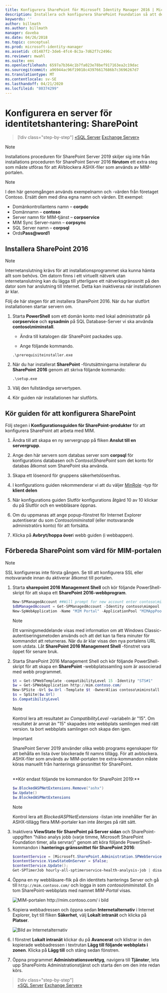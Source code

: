 ```yaml
---
title: Konfigurera SharePoint för Microsoft Identity Manager 2016 | Microsoft Docs
description: Installera och konfigurera SharePoint Foundation så att den kan vara värd för MIM-portalsidan.
keywords: ''
author: billmath
ms.author: billmath
manager: daveba
ms.date: 04/26/2018
ms.topic: conceptual
ms.prod: microsoft-identity-manager
ms.assetid: c01487f2-3de6-4fc4-8c3a-7d62f7c2496c
ms.reviewer: mwahl
ms.suite: ems
ms.openlocfilehash: 6597a7b364c1b7fa023e78bef917163ea2c19dac
ms.sourcegitcommit: a96944ac96f19018c43976617686b7c3696267d7
ms.translationtype: MT
ms.contentlocale: sv-SE
ms.lasthandoff: 04/21/2020
ms.locfileid: "80374299"
---
```

# <a name="set-up-an-identity-management-server-sharepoint"></a>Konfigurera en server för identitetshantering: SharePoint

> [!div class="step-by-step"]
> [«SQL Server](prepare-server-sql2016.md)
> [Exchange Server»](prepare-server-exchange.md)
> 

> [!NOTE]
> Installations proceduren för SharePoint Server 2019 skiljer sig inte från installations proceduren för SharePoint Server 2016 **förutom** ett extra steg som måste utföras för att AVblockera ASHX-filer som används av MIM-portalen.

> [!NOTE]
> I den här genomgången används exempelnamn och -värden från företaget Contoso. Ersätt dem med dina egna namn och värden. Ett exempel:
> - Domänkontrollantens namn – **corpdc**
> - Domännamn – **contoso**
> - Server namn för MIM-tjänst – **corpservice**
> - MIM Sync Server-namn – **corpsync**
> - SQL Server namn – **corpsql**
> - Ords<strong>Pass@word1</strong>


## <a name="install-sharepoint-2016"></a>Installera **SharePoint 2016**

> [!NOTE]
> Internetanslutning krävs för att installationsprogrammet ska kunna hämta allt som behövs. Om datorn finns i ett virtuellt nätverk utan internetanslutning kan du lägga till ytterligare ett nätverksgränssnitt på den dator som har anslutning till Internet. Detta kan inaktiveras när installationen är klar.

Följ de här stegen för att installera SharePoint 2016. När du har slutfört installationen startar servern om.

1.  Starta **PowerShell** som ett domän konto med lokal administratör på **corpservice** och **sysadmin** på SQL Database-Server vi ska använda **contoso\miminstall**.

    -   Ändra till katalogen där SharePoint packades upp.

    -   Ange följande kommando.
    ```
    .\prerequisiteinstaller.exe
    ```

2.  När du har installerat **SharePoint** -förutsättningarna installerar du **SharePoint 2016** genom att skriva följande kommando:

    ```
    .\setup.exe
    ```

3.  Välj den fullständiga servertypen.

4.  Kör guiden när installationen har slutförts.

## <a name="run-the-wizard-to-configure-sharepoint"></a>Kör guiden för att konfigurera SharePoint

Följ stegen i **Konfigurationsguiden för SharePoint-produkter** för att konfigurera SharePoint att arbeta med MIM.

1. Ändra till att skapa en ny servergrupp på fliken **Anslut till en servergrupp**.

2. Ange den här servern som databas server som **corpsql** för konfigurations databasen och *Contoso\SharePoint* som det konto för databas åtkomst som SharePoint ska använda.
3. Skapa ett lösenord för gruppens säkerhetslösenfras.

4. I konfigurations guiden rekommenderar vi att du väljer [MinRole](/sharepoint/install/overview-of-minrole-server-roles-in-sharepoint-server) -typ för **klient delen**

5. När konfigurations guiden Slutför konfigurations åtgärd 10 av 10 klickar du på Slutför och en webbläsare öppnas.

6. Om du uppmanas att ange popup-fönstret för Internet Explorer autentiserar du som *Contoso\miminstall* (eller motsvarande administratörs konto) för att fortsätta.

7. Klicka på **Avbryt/hoppa över**i webb guiden (i webbappen).


## <a name="prepare-sharepoint-to-host-the-mim-portal"></a>Förbereda SharePoint som värd för MIM-portalen

> [!NOTE]
> SSL konfigureras inte första gången. Se till att konfigurera SSL eller motsvarande innan du aktiverar åtkomst till portalen.

1. Starta **sharepoint 2016 Management Shell** och kör följande PowerShell-skript för att skapa ett **SharePoint 2016-webbprogram**.

    ```PowerShell
    New-SPManagedAccount ##Will prompt for new account enter contoso\mimpool 
    $dbManagedAccount = Get-SPManagedAccount -Identity contoso\mimpool
    New-SpWebApplication -Name "MIM Portal" -ApplicationPool "MIMAppPool" -ApplicationPoolAccount $dbManagedAccount -AuthenticationMethod "Kerberos" -Port 80 -URL http://mim.contoso.com
    ```

    > [!NOTE]
    > Ett varningsmeddelande visas med information om att Windows Classic-autentiseringsmetoden används och att det kan ta flera minuter för kommandot att returneras. När du är klar visas den nya portalens URL som utdata. Låt **SharePoint 2016 Management Shell** -fönstret vara öppet för senare bruk.

2. Starta SharePoint 2016 Management Shell och kör följande PowerShell-skript för att skapa en **SharePoint** -webbplatssamling som är associerad med webb programmet.
    ```PowerShell
    $t = Get-SPWebTemplate -compatibilityLevel 15 -Identity "STS#1"
    $w = Get-SPWebApplication http://mim.contoso.com/
    New-SPSite -Url $w.Url -Template $t -OwnerAlias contoso\miminstall -CompatibilityLevel 15 -Name "MIM Portal"
    $s = SpSite($w.Url)
    $s.CompatibilityLevel
    ```
    > [!NOTE]
    > Kontrol lera att resultatet av *CompatibilityLevel* -variabeln är "15". Om resultatet är annat än "15" skapades inte webbplats samlingen med rätt version. ta bort webbplats samlingen och skapa den igen.

    > [!IMPORTANT]
    > SharePoint Server 2019 använder olika webb programs egenskaper för att behålla en lista över blockerade fil namns tillägg. För att avblockera. ASHX-filer som används av MIM-portalen tre extra-kommandon måste köras manuellt från hanterings gränssnittet för SharePoint.
    <br/>
    **Kör endast följande tre kommandon för SharePoint 2019:**

    ```PowerShell
    $w.BlockedASPNetExtensions.Remove("ashx")
    $w.Update()
    $w.BlockedASPNetExtensions
    ```
   > [!NOTE]
   > Kontrol lera att *BlockedASPNetExtensions* -listan inte innehåller fler än ASHX-tillägg flera MIM-portaler kan inte återges på rätt sätt.


3. Inaktivera **ViewState för SharePoint på Server sidan** och SharePoint-uppgiften "hälso analys jobb (varje timme, Microsoft SharePoint Foundation timer, alla servrar)" genom att köra följande PowerShell-kommandon i **hanterings gränssnittet för SharePoint 2016**:

   ```PowerShell
   $contentService = [Microsoft.SharePoint.Administration.SPWebService]::ContentService;
   $contentService.ViewStateOnServer = $false;
   $contentService.Update();
   Get-SPTimerJob hourly-all-sptimerservice-health-analysis-job | disable-SPTimerJob
   ```

4. Öppna en ny webbläsare-flik på din identitets hanterings Server och gå till `http://mim.contoso.com/` och logga in som *contoso\miminstall*.  En tom SharePoint-webbplats med namnet *MIM-Portal* visas.

    ![MIM-portalen http://mim.contoso.com/ i bild](media/prepare-server-sharepoint/MIM_DeploySP1new.png)

5. Kopiera webbadressen och öppna sedan **Internetalternativ** i Internet Explorer, byt till fliken **Säkerhet**, välj **Lokalt intranät** och klicka på **Platser**.

    ![Bild av Internetalternativ](media/MIM-DeploySP2.png)

6. I fönstret **Lokalt intranät** klickar du på **Avancerat** och klistrar in den kopierade webbadressen i textrutan **Lägg till följande webbplats i zonen**. Klicka på **Lägg till** och stäng sedan fönstren.

7. Öppna programmet **Administrationsverktyg**, navigera till **Tjänster**, leta upp SharePoints Administrationstjänst och starta den om den inte redan körs.

> [!div class="step-by-step"]  
> [«SQL Server](prepare-server-sql2016.md)
> [Exchange Server»](prepare-server-exchange.md)

